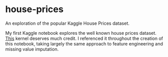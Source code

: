# house-prices
An exploration of the popular Kaggle House Prices dataset.

My first Kaggle notebook explores the well known house prices dataset. [This](https://www.kaggle.com/erikbruin/house-prices-lasso-xgboost-and-a-detailed-eda) kernel deserves much credit. I referenced it throughout the creation of this notebook, taking largely the same approach to feature engineering and missing value imputation. 
